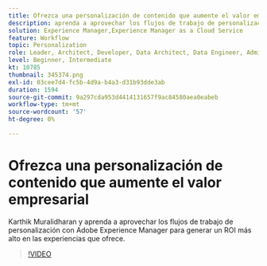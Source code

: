 ```yaml
---
title: Ofrezca una personalización de contenido que aumente el valor empresarial
description: aprenda a aprovechar los flujos de trabajo de personalización con Adobe Experience Manager para generar un ROI más alto en las experiencias que ofrece.
solution: Experience Manager,Experience Manager as a Cloud Service
feature: Workflow
topic: Personalization
role: Leader, Architect, Developer, Data Architect, Data Engineer, Admin, User
level: Beginner, Intermediate
kt: 10785
thumbnail: 345374.png
exl-id: 03cee7d4-fc5b-4d9a-b4a3-d31b93dde3ab
duration: 1594
source-git-commit: 9a297cda953d4414131657f9ac84580aea0eabeb
workflow-type: tm+mt
source-wordcount: '57'
ht-degree: 0%

---
```


# Ofrezca una personalización de contenido que aumente el valor empresarial

Karthik Muralidharan y aprenda a aprovechar los flujos de trabajo de personalización con Adobe Experience Manager para generar un ROI más alto en las experiencias que ofrece.

>[!VIDEO](https://video.tv.adobe.com/v/345374/?quality=12&learn=on)
